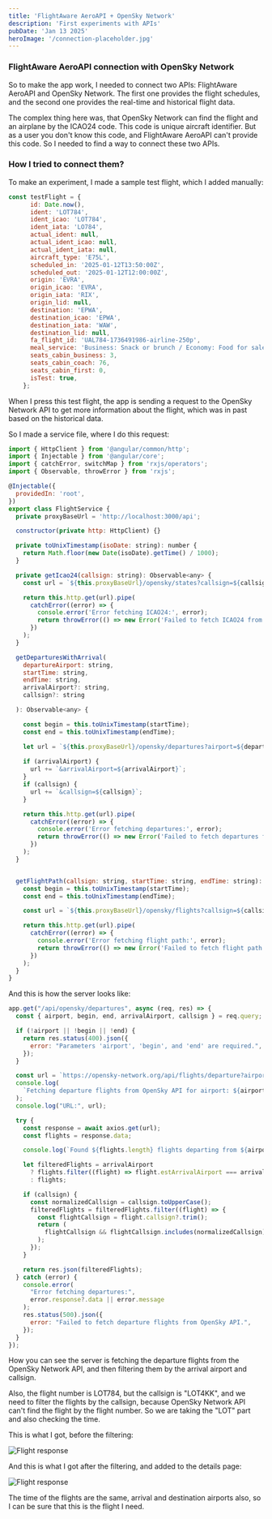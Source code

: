 ```yaml
---
title: 'FlightAware AeroAPI + OpenSky Network'
description: 'First experiments with APIs'
pubDate: 'Jan 13 2025'
heroImage: '/connection-placeholder.jpg'
---
```


### FlightAware AeroAPI connection with OpenSky Network
So to make the app work, I needed to connect two APIs: FlightAware AeroAPI and OpenSky Network. The first one provides the flight schedules, and the second one provides the real-time and historical flight data.

The complex thing here was, that OpenSky Network can find the flight and an airplane by the ICAO24 code. This code is unique aircraft identifier. But as a user you don't know this code, and FlightAware AeroAPI can't provide this code. So I needed to find a way to connect these two APIs.

### How I tried to connect them?
To make an experiment, I made a sample test flight, which I added manually:

```javascript
const testFlight = {
      id: Date.now(),
      ident: 'LOT784',
      ident_icao: 'LOT784',
      ident_iata: 'LO784',
      actual_ident: null,
      actual_ident_icao: null,
      actual_ident_iata: null,
      aircraft_type: 'E75L',
      scheduled_in: '2025-01-12T13:50:00Z',
      scheduled_out: '2025-01-12T12:00:00Z',
      origin: 'EVRA',
      origin_icao: 'EVRA',
      origin_iata: 'RIX',
      origin_lid: null,
      destination: 'EPWA',
      destination_icao: 'EPWA',
      destination_iata: 'WAW',
      destination_lid: null,
      fa_flight_id: 'UAL784-1736491986-airline-250p',
      meal_service: 'Business: Snack or brunch / Economy: Food for sale',
      seats_cabin_business: 3,
      seats_cabin_coach: 76,
      seats_cabin_first: 0,
      isTest: true,
    };
```

When I press this test flight, the app is sending  a request to the OpenSky Network API to get more information about the flight, which was in past based on the historical data.

So I made a service file, where I do this request:

```javascript
import { HttpClient } from '@angular/common/http';
import { Injectable } from '@angular/core';
import { catchError, switchMap } from 'rxjs/operators';
import { Observable, throwError } from 'rxjs';

@Injectable({
  providedIn: 'root',
})
export class FlightService {
  private proxyBaseUrl = 'http://localhost:3000/api';

  constructor(private http: HttpClient) {}

  private toUnixTimestamp(isoDate: string): number {
    return Math.floor(new Date(isoDate).getTime() / 1000);
  }

  private getIcao24(callsign: string): Observable<any> {
    const url = `${this.proxyBaseUrl}/opensky/states?callsign=${callsign}`;

    return this.http.get(url).pipe(
      catchError((error) => {
        console.error('Error fetching ICAO24:', error);
        return throwError(() => new Error('Failed to fetch ICAO24 from OpenSky API.'));
      })
    );
  }

  getDeparturesWithArrival(
    departureAirport: string,
    startTime: string,
    endTime: string,
    arrivalAirport?: string,
    callsign?: string

  ): Observable<any> {

    const begin = this.toUnixTimestamp(startTime);
    const end = this.toUnixTimestamp(endTime);

    let url = `${this.proxyBaseUrl}/opensky/departures?airport=${departureAirport}&begin=${begin}&end=${end}`;
    
    if (arrivalAirport) {
      url += `&arrivalAirport=${arrivalAirport}`;
    }
    if (callsign) {
      url += `&callsign=${callsign}`;
    }

    return this.http.get(url).pipe(
      catchError((error) => {
        console.error('Error fetching departures:', error);
        return throwError(() => new Error('Failed to fetch departures from OpenSky API.'));
      })
    );
  }


  getFlightPath(callsign: string, startTime: string, endTime: string): Observable<any> {
    const begin = this.toUnixTimestamp(startTime);
    const end = this.toUnixTimestamp(endTime);

    const url = `${this.proxyBaseUrl}/opensky/flights?callsign=${callsign.trim()}&begin=${begin}&end=${end}`;

    return this.http.get(url).pipe(
      catchError((error) => {
        console.error('Error fetching flight path:', error);
        return throwError(() => new Error('Failed to fetch flight path from OpenSky API.'));
      })
    );
  }
}
```

And this is how the server looks like:

```javascript
app.get("/api/opensky/departures", async (req, res) => {
  const { airport, begin, end, arrivalAirport, callsign } = req.query;

  if (!airport || !begin || !end) {
    return res.status(400).json({
      error: "Parameters 'airport', 'begin', and 'end' are required.",
    });
  }

  const url = `https://opensky-network.org/api/flights/departure?airport=${airport}&begin=${begin}&end=${end}`;
  console.log(
    `Fetching departure flights from OpenSky API for airport: ${airport}`
  );
  console.log("URL:", url);

  try {
    const response = await axios.get(url);
    const flights = response.data;

    console.log(`Found ${flights.length} flights departing from ${airport}.`);

    let filteredFlights = arrivalAirport
      ? flights.filter((flight) => flight.estArrivalAirport === arrivalAirport)
      : flights;

    if (callsign) {
      const normalizedCallsign = callsign.toUpperCase();
      filteredFlights = filteredFlights.filter((flight) => {
        const flightCallsign = flight.callsign?.trim();
        return (
          flightCallsign && flightCallsign.includes(normalizedCallsign)
        );
      });
    }

    return res.json(filteredFlights);
  } catch (error) {
    console.error(
      "Error fetching departures:",
      error.response?.data || error.message
    );
    res.status(500).json({
      error: "Failed to fetch departure flights from OpenSky API.",
    });
  }
});
```

How you can see the server is fetching the departure flights from the OpenSky Network API, and then filtering them by the arrival airport and callsign.

Also, the flight number is LOT784, but the callsign is "LOT4KK", and we need to filter the flights by the callsign, because OpenSky Network API can't find the flight by the flight number. So we are taking the "LOT" part and also checking the time.

This is what I got, before the filtering:

![Flight response](/response-from-opensky.png)

And this is what I got after the filtering, and added to the details page:

![Flight response](/opensky-added-home.png)

The time of the flights are the same, arrival and destination airports also, so I can be sure that this is the flight I need.